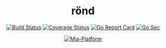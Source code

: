 <div align="center">

# rönd

[![Build Status][github-actions-svg]][github-actions]
[![Coverage Status][coverall-svg]][coverall-io]
[![Go Report Card][go-report-card-badge]][go-report-card]
[![Go Sec][security-badge-svg]][security-badge]

[![Mia-Platform][mia-platform-badge]][mia-platform]

</div>




[github-actions]: https://github.com/rond-authz/rond/actions/workflows/test.yml
[github-actions-svg]: https://github.com/rond-authz/rond/actions/workflows/test.yml/badge.svg
[coverall-svg]: https://coveralls.io/repos/github/rond-authz/rond/badge.svg
[coverall-io]: https://coveralls.io/github/rond-authz/rond
[security-badge-svg]: https://github.com/rond-authz/rond/actions/workflows/security.yml/badge.svg
[security-badge]: https://github.com/rond-authz/rond/actions/workflows/security.yml
[go-report-card-badge]: https://goreportcard.com/badge/github.com/rond-authz/rond
[go-report-card]: https://goreportcard.com/report/github.com/rond-authz/rond
[mia-platform-badge]: https://img.shields.io/badge/Supported%20by-Mia--Platform-green?style=for-the-badge&link=https://mia-platform.eu/&color=DE0D92&labelColor=214147
[mia-platform]: https://mia-platform.eu/?utm_source=referral&utm_medium=github&utm_campaign=rond

